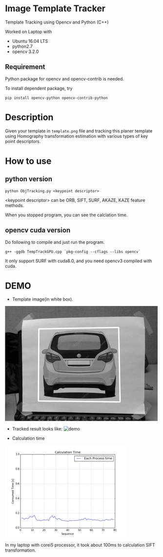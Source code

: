 # Image Template Tracker
Template Tracking using Opencv and Python (C++)

Worked on Laptop with 

- Ubuntu 16.04 LTS 
- python2.7 
- opencv 3.2.0

## Requirement
Python package for opencv and opencv-contrib is needed.

To install dependent package, try

```
pip install opencv-python opencv-contrib-python
```


# Description
Given your template in `template.png` file and tracking this planer template using Homography transformation estimation with various types of key point descriptors.

# How to use

## python version
```
python ObjTracking.py <keypoint descriptor>
```
\<keypoint descriptor\> can be ORB, SIFT, SURF, AKAZE, KAZE feature methods.

When you stopped program, you can see the calclation time.

## opencv cuda version
Do following to compile and just run the program.
```
g++ -ggdb TempTrackGPU.cpp `pkg-config --cflags --libs opencv`
```
It only support SURF with cuda8.0, and you need opencv3 compiled with cuda.

# DEMO

- Template image(in white box).
<img src="https://github.com/YoshiRi/TemplateTracker/blob/master/results/result.png" width="500">

- Tracked result looks like:
![demo](https://github.com/YoshiRi/TemplateTracker/blob/master/results/demovideo.gif)

- Calculation time
 

<img src="https://github.com/YoshiRi/TemplateTracker/blob/master/results/siftcalc.png" width="400">

 
 In my laptop with corei5 processor, it took about 100ms to calculation SIFT transformation. 